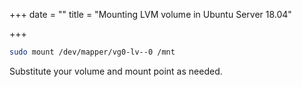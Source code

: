 +++
date = ""
title = "Mounting LVM volume in Ubuntu Server 18.04"

+++
```bash
sudo mount /dev/mapper/vg0-lv--0 /mnt
```

Substitute your volume and mount point as needed.